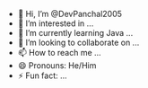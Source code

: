- 👋 Hi, I’m @DevPanchal2005
- 👀 I’m interested in ...
- 🌱 I’m currently learning Java ...
- 💞️ I’m looking to collaborate on ...
- 📫 How to reach me ...
- 😄 Pronouns: He/Him 
- ⚡ Fun fact: ...

<!---
DevPanchal2005/DevPanchal2005 is a ✨ special ✨ repository because its `README.md` (this file) appears on your GitHub profile.
You can click the Preview link to take a look at your changes.
--->
